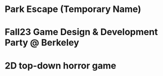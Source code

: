 # Park Escape (Temporary Name)
# Fall23 Game Design & Development Party @ Berkeley

# 2D top-down horror game 
